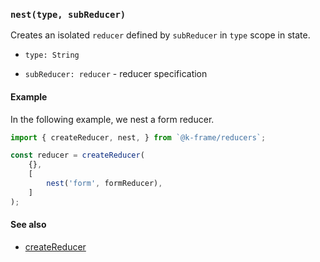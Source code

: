 ### `nest(type, subReducer)`

Creates an isolated `reducer` defined by `subReducer` in `type` scope in state.

- `type: String`

- `subReducer: reducer` - reducer specification

#### Example

In the following example, we nest a form reducer.

```javascript
import { createReducer, nest, } from `@k-frame/reducers`;

const reducer = createReducer(
    {},
    [
        nest('form', formReducer),
    ]
);

```

#### See also
* [createReducer](createReducer.md)
